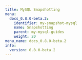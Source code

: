 ```yaml
---
title: MySQL Snapshotting
menu:
  docs_0.8.0-beta.2:
    identifier: my-snapshot-mysql
    name: Snapshotting
    parent: my-mysql-guides
    weight: 20
menu_name: docs_0.8.0-beta.2
info:
  version: 0.8.0-beta.2
---
```


